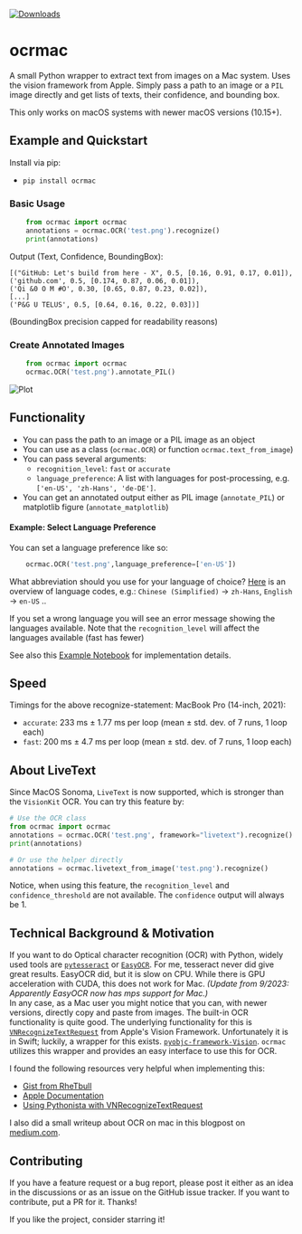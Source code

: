 [![Downloads](https://static.pepy.tech/badge/ocrmac)](https://pepy.tech/project/ocrmac)
# ocrmac
A small Python wrapper to extract text from images on a Mac system. Uses the vision framework from Apple. Simply pass a path to an image or a `PIL` image directly and get lists of texts, their confidence, and bounding box.

This only works on macOS systems with newer macOS versions (10.15+).

## Example and Quickstart

Install via pip:

- `pip install ocrmac`

### Basic Usage

```python
    from ocrmac import ocrmac
    annotations = ocrmac.OCR('test.png').recognize()
    print(annotations)
```

Output (Text, Confidence, BoundingBox):

```
[("GitHub: Let's build from here - X", 0.5, [0.16, 0.91, 0.17, 0.01]),
('github.com', 0.5, [0.174, 0.87, 0.06, 0.01]),
('Qi &0 O M #O', 0.30, [0.65, 0.87, 0.23, 0.02]),
[...]
('P&G U TELUS', 0.5, [0.64, 0.16, 0.22, 0.03])]
```
(BoundingBox precision capped for readability reasons)

### Create Annotated Images

```python
    from ocrmac import ocrmac
    ocrmac.OCR('test.png').annotate_PIL()
```

![Plot](https://github.com/straussmaximilian/ocrmac/blob/main/output.png?raw=true)

## Functionality

- You can pass the path to an image or a PIL image as an object
- You can use as a class (`ocrmac.OCR`) or function `ocrmac.text_from_image`)
- You can pass several arguments:
    - `recognition_level`: `fast` or `accurate`
    - `language_preference`: A list with languages for post-processing, e.g. `['en-US', 'zh-Hans', 'de-DE']`. 
- You can get an annotated output either as PIL image (`annotate_PIL`) or matplotlib figure (`annotate_matplotlib`)

#### Example: Select Language Preference

You can set a language preference like so:

```python
    ocrmac.OCR('test.png',language_preference=['en-US'])
```

What abbreviation should you use for your language of choice? [Here](https://www.alchemysoftware.com/livedocs/ezscript/Topics/Catalyst/Language.htm) is an overview of language codes, e.g.: `Chinese (Simplified)` -> `zh-Hans`, `English` -> `en-US` ..

If you set a wrong language you will see an error message showing the languages available. Note that the `recognition_level` will affect the languages available (fast has fewer)

See also this [Example Notebook](https://github.com/straussmaximilian/ocrmac/blob/main/ExampleNotebook.ipynb) for implementation details.


## Speed

Timings for the  above recognize-statement:
MacBook Pro (14-inch, 2021):
- `accurate`: 233 ms ± 1.77 ms per loop (mean ± std. dev. of 7 runs, 1 loop each)
- `fast`: 200 ms ± 4.7 ms per loop (mean ± std. dev. of 7 runs, 1 loop each)


## About LiveText
Since MacOS Sonoma, `LiveText` is now supported, which is stronger than the `VisionKit` OCR. You can try this feature by:
```python
# Use the OCR class
from ocrmac import ocrmac
annotations = ocrmac.OCR('test.png', framework="livetext").recognize()
print(annotations)

# Or use the helper directly
annotations = ocrmac.livetext_from_image('test.png').recognize()
```
Notice, when using this feature, the `recognition_level` and `confidence_threshold` are not available. The `confidence` output will always be 1.

## Technical Background & Motivation
If you want to do Optical character recognition (OCR) with Python, widely used tools are [`pytesseract`](https://github.com/madmaze/pytesseract) or [`EasyOCR`](https://github.com/JaidedAI/EasyOCR). For me, tesseract never did give great results. EasyOCR did, but it is slow on CPU. While there is GPU acceleration with CUDA, this does not work for Mac. *(Update from 9/2023: Apparently EasyOCR now has mps support for Mac.)*  
In any case, as a Mac user you might notice that you can, with newer versions, directly copy and paste from images. The built-in OCR functionality is quite good. The underlying functionality for this is [`VNRecognizeTextRequest`](https://developer.apple.com/documentation/vision/vnrecognizetextrequest) from Apple's Vision Framework. Unfortunately it is in Swift; luckily, a wrapper for this exists. [`pyobjc-framework-Vision`](https://github.com/ronaldoussoren/pyobjc). `ocrmac` utilizes this wrapper and provides an easy interface to use this for OCR.

I found the following resources very helpful when implementing this:
- [Gist from RheTbull](https://gist.github.com/RhetTbull/1c34fc07c95733642cffcd1ac587fc4c)
- [Apple Documentation](https://developer.apple.com/documentation/vision/recognizing_text_in_images/)
- [Using Pythonista with VNRecognizeTextRequest](https://forum.omz-software.com/topic/6016/recognize-text-from-picture)

I also did a small writeup about OCR on mac in this blogpost on [medium.com](https://betterprogramming.pub/a-practical-guide-to-extract-text-from-images-ocr-in-python-d8c9c30ae74b).

## Contributing

If you have a feature request or a bug report, please post it either as an idea in the discussions or as an issue on the GitHub issue tracker.  If you want to contribute, put a PR for it. Thanks!

If you like the project, consider starring it!
